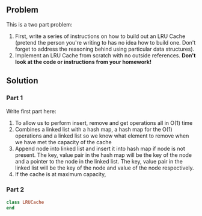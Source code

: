 ## Problem
This is a two part problem:
1. First, write a series of instructions on how to build out an LRU Cache (pretend
the person you're writing to has no idea how to build one. Don't forget to address
the reasoning behind using particular data structures).
2. Implement an LRU Cache from scratch with no outside references. **Don't look
at the code or instructions from your homework!**

## Solution

### Part 1
Write first part here:
1. To allow us to perform insert, remove and get operations all in O(1) time
2. Combines a linked list with a hash map, a hash map for the O(1) operations and a linked list so we know what element to remove when we have met the capacity of the cache
3. Append node into linked list and insert it into hash map if node is not present. The key, value pair in the hash map will be the key of the node and a pointer to the node in the linked list. The key, value pair in the linked list will be the key of the node and value of the node respectively.
4. If the cache is at maximum capacity,

### Part 2
```ruby
class LRUCache
end
```
